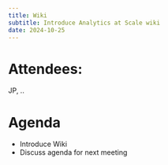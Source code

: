 ```yaml
---
title: Wiki
subtitle: Introduce Analytics at Scale wiki
date: 2024-10-25
---
```


# Attendees: 
JP, ..

# Agenda
- Introduce Wiki
- Discuss agenda for next meeting
